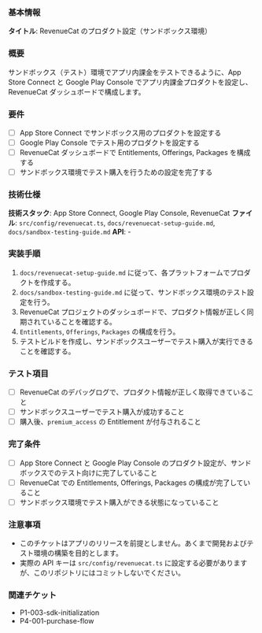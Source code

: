 ### 基本情報

**タイトル**: RevenueCat のプロダクト設定（サンドボックス環境）

### 概要

サンドボックス（テスト）環境でアプリ内課金をテストできるように、App Store Connect と Google Play Console でアプリ内課金プロダクトを設定し、RevenueCat ダッシュボードで構成します。

### 要件

- [ ] App Store Connect でサンドボックス用のプロダクトを設定する
- [ ] Google Play Console でテスト用のプロダクトを設定する
- [ ] RevenueCat ダッシュボードで Entitlements, Offerings, Packages を構成する
- [ ] サンドボックス環境でテスト購入を行うための設定を完了する

### 技術仕様

**技術スタック**: App Store Connect, Google Play Console, RevenueCat
**ファイル**: `src/config/revenuecat.ts`, `docs/revenuecat-setup-guide.md`, `docs/sandbox-testing-guide.md`
**API**: -

### 実装手順

1. `docs/revenuecat-setup-guide.md` に従って、各プラットフォームでプロダクトを作成する。
2. `docs/sandbox-testing-guide.md` に従って、サンドボックス環境のテスト設定を行う。
3. RevenueCat プロジェクトのダッシュボードで、プロダクト情報が正しく同期されていることを確認する。
4. `Entitlements`, `Offerings`, `Packages` の構成を行う。
5. テストビルドを作成し、サンドボックスユーザーでテスト購入が実行できることを確認する。

### テスト項目

- [ ] RevenueCat のデバッグログで、プロダクト情報が正しく取得できていること
- [ ] サンドボックスユーザーでテスト購入が成功すること
- [ ] 購入後、`premium_access` の Entitlement が付与されること

### 完了条件

- [ ] App Store Connect と Google Play Console のプロダクト設定が、サンドボックスでのテスト向けに完了していること
- [ ] RevenueCat での Entitlements, Offerings, Packages の構成が完了していること
- [ ] サンドボックス環境でテスト購入ができる状態になっていること

### 注意事項

- このチケットはアプリのリリースを前提としません。あくまで開発およびテスト環境の構築を目的とします。
- 実際の API キーは `src/config/revenuecat.ts` に設定する必要がありますが、このリポジトリにはコミットしないでください。

### 関連チケット

- P1-003-sdk-initialization
- P4-001-purchase-flow
